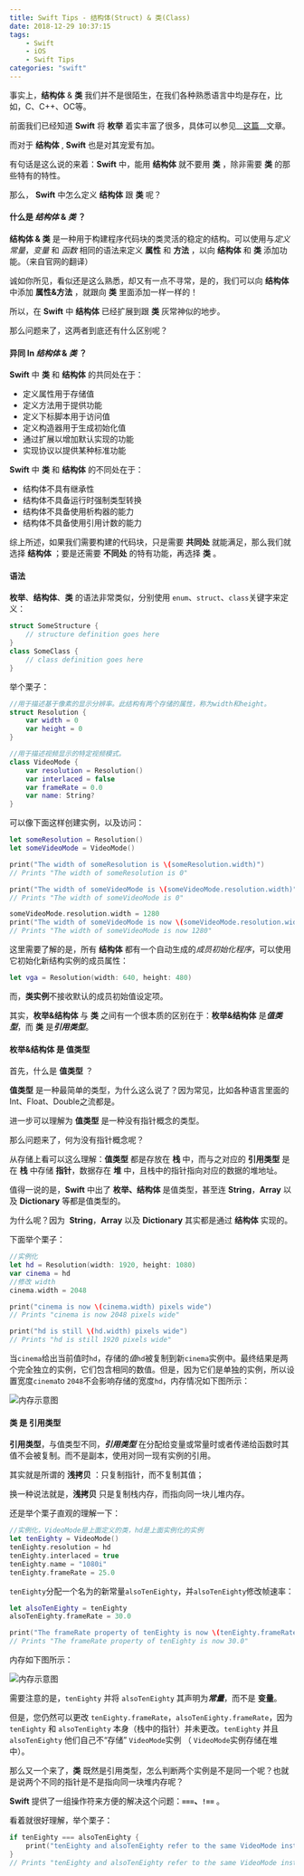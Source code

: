 ```yaml
---
title: Swift Tips - 结构体(Struct) & 类(Class)
date: 2018-12-29 10:37:15
tags:
	- Swift
	- iOS
	- Swift Tips
categories: "swift"
---
```


事实上，__结构体__ & __类__ 我们并不是很陌生，在我们各种熟悉语言中均是存在，比如，C、C++、OC等。

前面我们已经知道 __Swift__ 将 __枚举__ 着实丰富了很多，具体可以参见__[这篇](https://robberjj.github.io/2018/12/19/Swift-Tips-%E6%9E%9A%E4%B8%BE-Enumerations/)__文章。

而对于 __结构体__ , **Swift** 也是对其宠爱有加。

有句话是这么说的来着：**Swift** 中，能用 **结构体** 就不要用 **类** ，除非需要 **类** 的那些特有的特性。

那么， **Swift** 中怎么定义 **结构体** 跟 **类** 呢？

<!-- more -->

#### 什么是 *结构体* & *类* ？

**结构体 & 类** 是一种用于构建程序代码块的类灵活的稳定的结构。可以使用与*定义常量*，*变量* 和 *函数* 相同的语法来定义 **属性** 和 **方法** ，以向 **结构体** 和 **类** 添加功能。（来自官网的翻译）

诚如你所见，看似还是这么熟悉，却又有一点不寻常，是的，我们可以向 **结构体** 中添加 **属性&方法** ，就跟向 **类** 里面添加一样一样的！

所以，在 **Swift** 中 **结构体** 已经扩展到跟 **类** 灰常神似的地步。

那么问题来了，这两者到底还有什么区别呢？



#### 异同 In *结构体* & *类* ？

**Swift** 中 **类** 和 **结构体** 的共同处在于：

- 定义属性用于存储值
- 定义方法用于提供功能
- 定义下标脚本用于访问值
- 定义构造器用于生成初始化值
- 通过扩展以增加默认实现的功能
- 实现协议以提供某种标准功能

**Swift** 中 **类** 和 **结构体** 的不同处在于：

- 结构体不具有继承性
- 结构体不具备运行时强制类型转换
- 结构体不具备使用析构器的能力
- 结构体不具备使用引用计数的能力

综上所述，如果我们需要构建的代码块，只是需要 **共同处** 就能满足，那么我们就选择 **结构体** ；要是还需要 **不同处** 的特有功能，再选择 **类** 。



#### 语法

**枚举**、**结构体**、**类** 的语法非常类似，分别使用 `enum`、`struct`、`class`关键字来定义：

```swift
struct SomeStructure {
    // structure definition goes here
}
class SomeClass {
    // class definition goes here
}
```

举个栗子：

```swift
//用于描述基于像素的显示分辨率。此结构有两个存储的属性，称为width和height。
struct Resolution {
    var width = 0
    var height = 0
}

//用于描述视频显示的特定视频模式。
class VideoMode {
    var resolution = Resolution()
    var interlaced = false
    var frameRate = 0.0
    var name: String?
}
```

可以像下面这样创建实例，以及访问：

```swift
let someResolution = Resolution()
let someVideoMode = VideoMode()

print("The width of someResolution is \(someResolution.width)")
// Prints "The width of someResolution is 0"

print("The width of someVideoMode is \(someVideoMode.resolution.width)")
// Prints "The width of someVideoMode is 0"

someVideoMode.resolution.width = 1280
print("The width of someVideoMode is now \(someVideoMode.resolution.width)")
// Prints "The width of someVideoMode is now 1280"
```

这里需要了解的是，所有 **结构体** 都有一个自动生成的*成员初始化程序*，可以使用它初始化新结构实例的成员属性：

```swift
let vga = Resolution(width: 640, height: 480)
```

而，**类实例**不接收默认的成员初始值设定项。



其实，**枚举&结构体** 与 **类** 之间有一个很本质的区别在于：**枚举&结构体** 是***值类型***，而 **类** 是***引用类型***。



#### 枚举&结构体 是 值类型

首先，什么是 **值类型** ？

**值类型** 是一种最简单的类型，为什么这么说了？因为常见，比如各种语言里面的Int、Float、Double之流都是。

进一步可以理解为 **值类型** 是一种没有指针概念的类型。

那么问题来了，何为没有指针概念呢？

从存储上看可以这么理解：**值类型** 都是存放在 **栈** 中，而与之对应的 **引用类型** 是在 **栈** 中存储 **指针**，数据存在 **堆** 中，且栈中的指针指向对应的数据的堆地址。

值得一说的是，**Swift** 中出了 **枚举、结构体** 是值类型，甚至连 **String**，**Array** 以及 **Dictionary** 等都是值类型的。

为什么呢？因为  **String**，**Array** 以及 **Dictionary** 其实都是通过 **结构体** 实现的。

下面举个栗子：

```swift
//实例化
let hd = Resolution(width: 1920, height: 1080)
var cinema = hd
//修改 width
cinema.width = 2048

print("cinema is now \(cinema.width) pixels wide")
// Prints "cinema is now 2048 pixels wide"

print("hd is still \(hd.width) pixels wide")
// Prints "hd is still 1920 pixels wide"
```

当`cinema`给出当前值时`hd`，存储的*值*`hd`被复制到新`cinema`实例中。最终结果是两个完全独立的实例，它们包含相同的数值。但是，因为它们是单独的实例，所以设置宽度`cinema`to `2048`不会影响存储的宽度`hd`，内存情况如下图所示：

![内存示意图](https://upload-images.jianshu.io/upload_images/6080248-ad268e394e06061c.png?imageMogr2/auto-orient/strip%7CimageView2/2/w/1240)



#### 类 是 引用类型

 **引用类型**，与值类型不同，***引用类型*** 在分配给变量或常量时或者传递给函数时其值不会被复制。而不是副本，使用对同一现有实例的引用。

其实就是所谓的 **浅拷贝** ：只复制指针，而不复制其值；

换一种说法就是，**浅拷贝** 只是复制栈内存，而指向同一块儿堆内存。

还是举个栗子直观的理解一下：

```swift
//实例化，VideoMode是上面定义的类，hd是上面实例化的实例
let tenEighty = VideoMode()
tenEighty.resolution = hd
tenEighty.interlaced = true
tenEighty.name = "1080i"
tenEighty.frameRate = 25.0
```

`tenEighty`分配一个名为的新常量`alsoTenEighty`，并`alsoTenEighty`修改帧速率：

```swift
let alsoTenEighty = tenEighty
alsoTenEighty.frameRate = 30.0

print("The frameRate property of tenEighty is now \(tenEighty.frameRate)")
// Prints "The frameRate property of tenEighty is now 30.0"
```

内存如下图所示：

![内存示意图](https://upload-images.jianshu.io/upload_images/6080248-7f45cb21c26260ee.png?imageMogr2/auto-orient/strip%7CimageView2/2/w/1240)

需要注意的是，`tenEighty` 并将 `alsoTenEighty` 其声明为***常量***，而不是 **变量**。

但是，您仍然可以更改 `tenEighty.frameRate`，`alsoTenEighty.frameRate`，因为 `tenEighty` 和 `alsoTenEighty` 本身（栈中的指针）并未更改。`tenEighty` 并且 `alsoTenEighty` 他们自己不“存储” `VideoMode`实例 （ `VideoMode`实例存储在堆中）。



那么又一个来了，**类** 既然是引用类型，怎么判断两个实例是不是同一个呢？也就是说两个不同的指针是不是指向同一块堆内存呢？

**Swift** 提供了一组操作符来方便的解决这个问题：**`===`、`!==`**  。

看着就很好理解，举个栗子：

```swift
if tenEighty === alsoTenEighty {
    print("tenEighty and alsoTenEighty refer to the same VideoMode instance.")
}
// Prints "tenEighty and alsoTenEighty refer to the same VideoMode instance."
```



